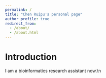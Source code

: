 ```yaml
---
permalink: /
title: "Chen Ruipu's personal page"
author_profile: true
redirect_from: 
  - /about/
  - /about.html
---
```


Introduction
==========
I am a bioinformatics research assistant now.\n
